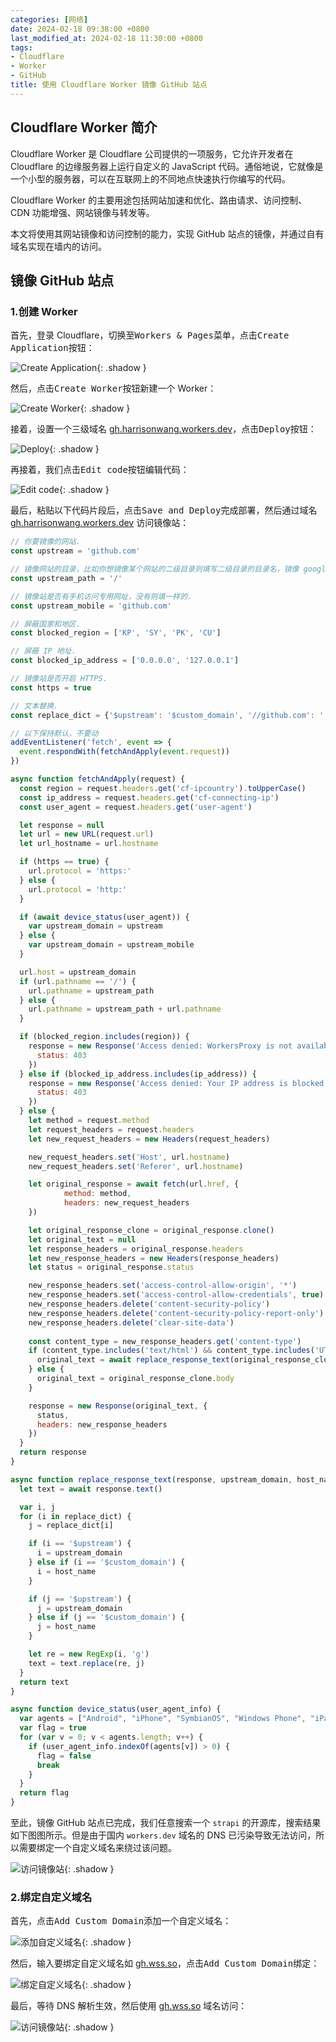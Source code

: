 ```yaml
---
categories: [网络]
date: 2024-02-18 09:38:00 +0800
last_modified_at: 2024-02-18 11:30:00 +0800
tags:
- Cloudflare
- Worker
- GitHub
title: 使用 Cloudflare Worker 镜像 GitHub 站点 
---
```


## Cloudflare Worker 简介

Cloudflare Worker 是 Cloudflare 公司提供的一项服务，它允许开发者在 Cloudflare 的边缘服务器上运行自定义的 JavaScript 代码。通俗地说，它就像是一个小型的服务器，可以在互联网上的不同地点快速执行你编写的代码。

Cloudflare Worker 的主要用途包括网站加速和优化、路由请求、访问控制、CDN 功能增强、网站镜像与转发等。

本文将使用其网站镜像和访问控制的能力，实现 GitHub 站点的镜像，并通过自有域名实现在墙内的访问。

## 镜像 GitHub 站点

### 1.创建 Worker

首先，登录 Cloudflare，切换至<kbd>Workers & Pages</kbd>菜单，点击<kbd>Create Application</kbd>按钮：

![Create Application](/img/image-20240218103029571.png){: .shadow }

然后，点击<kbd>Create Worker</kbd>按钮新建一个 Worker：

![Create Worker](/img/image-20240218103511253.png){: .shadow }

接着，设置一个三级域名 [gh.harrisonwang.workers.dev](https://gh.harrisonwang.workers.dev)，点击<kbd>Deploy</kbd>按钮：

![Deploy](/img/image-20240218103833961.png){: .shadow }

再接着，我们点击<kbd>Edit code</kbd>按钮编辑代码：

![Edit code](/img/image-20240218104251119.png){: .shadow }

最后，粘贴以下代码片段后，点击<kbd>Save and Deploy</kbd>完成部署，然后通过域名 [gh.harrisonwang.workers.dev](https://gh.harrisonwang.workers.dev) 访问镜像站：

```javascript
// 你要镜像的网站.
const upstream = 'github.com'

// 镜像网站的目录，比如你想镜像某个网站的二级目录则填写二级目录的目录名，镜像 google 用不到，默认即可.
const upstream_path = '/'

// 镜像站是否有手机访问专用网址，没有则填一样的.
const upstream_mobile = 'github.com'

// 屏蔽国家和地区.
const blocked_region = ['KP', 'SY', 'PK', 'CU']

// 屏蔽 IP 地址.
const blocked_ip_address = ['0.0.0.0', '127.0.0.1']

// 镜像站是否开启 HTTPS.
const https = true

// 文本替换.
const replace_dict = {'$upstream': '$custom_domain', '//github.com': ''}

// 以下保持默认，不要动
addEventListener('fetch', event => {
  event.respondWith(fetchAndApply(event.request))
})

async function fetchAndApply(request) {
  const region = request.headers.get('cf-ipcountry').toUpperCase()
  const ip_address = request.headers.get('cf-connecting-ip')
  const user_agent = request.headers.get('user-agent')

  let response = null
  let url = new URL(request.url)
  let url_hostname = url.hostname

  if (https == true) {
    url.protocol = 'https:'
  } else {
    url.protocol = 'http:'
  }

  if (await device_status(user_agent)) {
    var upstream_domain = upstream
  } else {
    var upstream_domain = upstream_mobile
  }

  url.host = upstream_domain
  if (url.pathname == '/') {
    url.pathname = upstream_path
  } else {
    url.pathname = upstream_path + url.pathname
  }

  if (blocked_region.includes(region)) {
    response = new Response('Access denied: WorkersProxy is not available in your region yet.', {
      status: 403
    })
  } else if (blocked_ip_address.includes(ip_address)) {
    response = new Response('Access denied: Your IP address is blocked by WorkersProxy.', {
      status: 403
    })
  } else {
    let method = request.method
    let request_headers = request.headers
    let new_request_headers = new Headers(request_headers)

    new_request_headers.set('Host', url.hostname)
    new_request_headers.set('Referer', url.hostname)

    let original_response = await fetch(url.href, {
            method: method,
            headers: new_request_headers
    })

    let original_response_clone = original_response.clone()
    let original_text = null
    let response_headers = original_response.headers
    let new_response_headers = new Headers(response_headers)
    let status = original_response.status

    new_response_headers.set('access-control-allow-origin', '*')
    new_response_headers.set('access-control-allow-credentials', true)
    new_response_headers.delete('content-security-policy')
    new_response_headers.delete('content-security-policy-report-only')
    new_response_headers.delete('clear-site-data')
    
    const content_type = new_response_headers.get('content-type')
    if (content_type.includes('text/html') && content_type.includes('UTF-8')) {
      original_text = await replace_response_text(original_response_clone, upstream_domain, url_hostname)
    } else {
      original_text = original_response_clone.body
    }

    response = new Response(original_text, {
      status,
      headers: new_response_headers
    })
  }
  return response
}

async function replace_response_text(response, upstream_domain, host_name) {
  let text = await response.text()

  var i, j
  for (i in replace_dict) {
    j = replace_dict[i]

    if (i == '$upstream') {
      i = upstream_domain
    } else if (i == '$custom_domain') {
      i = host_name
    }

    if (j == '$upstream') {
      j = upstream_domain
    } else if (j == '$custom_domain') {
      j = host_name
    }

    let re = new RegExp(i, 'g')
    text = text.replace(re, j)
  }
  return text
}

async function device_status(user_agent_info) {
  var agents = ["Android", "iPhone", "SymbianOS", "Windows Phone", "iPad", "iPod"]
  var flag = true
  for (var v = 0; v < agents.length; v++) {
    if (user_agent_info.indexOf(agents[v]) > 0) {
      flag = false
      break
    }
  }
  return flag
}
```

至此，镜像 GitHub 站点已完成，我们任意搜索一个 `strapi` 的开源库，搜索结果如下图图所示。但是由于国内 `workers.dev` 域名的 DNS 已污染导致无法访问，所以需要绑定一个自定义域名来绕过该问题。

![访问镜像站](/img/image-20240218105000144.png){: .shadow }

### 2.绑定自定义域名

首先，点击<kbd>Add Custom Domain</kbd>添加一个自定义域名：

![添加自定义域名](/img/image-20240218110021092.png){: .shadow }

然后，输入要绑定自定义域名如 [gh.wss.so](https://gh.wss.so)，点击<kbd>Add Custom Domain</kbd>绑定：

![绑定自定义域名](/img/image-20240218110354890.png){: .shadow }

最后，等待 DNS 解析生效，然后使用 [gh.wss.so](https://gh.wss.so) 域名访问：

![访问镜像站](/img/image-20240218111050210.png){: .shadow }

